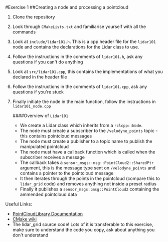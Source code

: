 #Exercise 1
##Creating a node and processing a pointcloud

1) Clone the repository
2) Look through `CMakeLists.txt` and familiarise yourself with all the commands
3) Look at `include/lidar101.h`. This is a cpp header file for the `lidar101` node and contains the declarations for the Lidar class to use.
4) Follow the instructions in the comments of `lidar101.h`, ask any questions if you can't do anything
5) Look at `src/lidar101.cpp`, this contains the implementations of what you declared in the header file
6) Follow the instructions in the comments of `lidar101.cpp`, ask any questions if you're stuck
7) Finally initiate the node in the main function, follow the instructions in `lidar101_node.cpp`

    ####Overview of `Lidar101`
    - We create a Lidar class which inherits from a `rclcpp::Node`. 
    - The node must create a subscriber to the `/velodyne_points` topic - this contains pointcloud messages
    - The node must create a publisher to a topic name to publish the manipulated pointcloud
    - The node must have a callback function which is called when the subscriber receives a message
    - The callback takes a `sensor_msgs::msg::PointCloud2::SharedPtr` argument, this is the message type sent on `/velodyne_points` and contains a pointer to the pointcloud message
    - It then iterates through the points in the pointcloud (compare this to `lidar_grid` code) and removes anything not inside a preset radius
    - Finally it publishes a `sensor_msgs::msg::PointCloud2` containing the ammended pointcloud data
 
Useful Links:
- [PointCloudLibrary Documentation](https://pointclouds.org/documentation/)
- [CMake wiki](https://gitlab.kitware.com/cmake/community/-/wikis/Home)
- The lidar_grid source code! Lots of it is transferable to this exercise, make sure to understand the code you copy, ask about anything you don't understand
